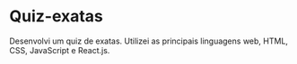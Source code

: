 # Quiz-exatas

Desenvolvi um quiz de exatas. Utilizei as principais linguagens web, HTML, CSS, JavaScript e React.js.
